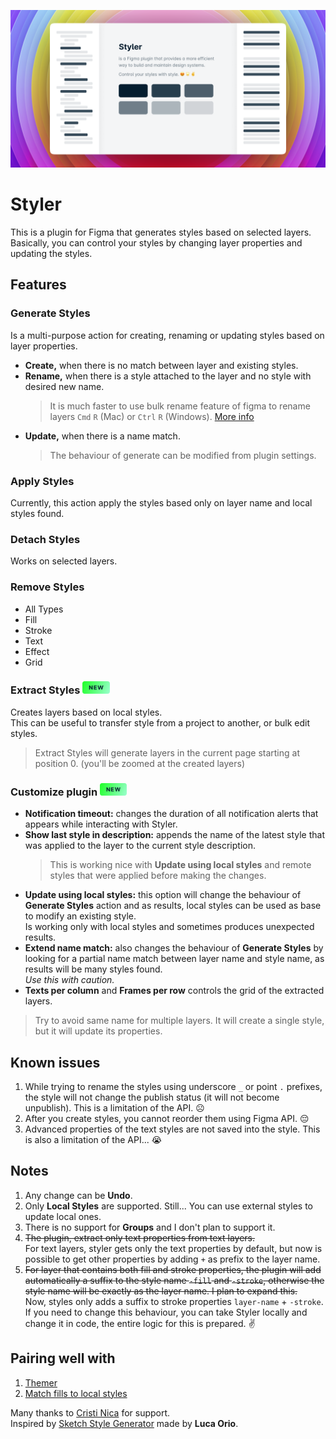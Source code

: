 ![cover](thumbnail.png)

# Styler

This is a plugin for Figma that generates styles based on selected layers.  
Basically, you can control your styles by changing layer properties and updating the styles.

## Features

### Generate Styles

Is a multi-purpose action for creating, renaming or updating styles based on layer properties.

- **Create,** when there is no match between layer and existing styles.
- **Rename,** when there is a style attached to the layer and no style with desired new name.
  > It is much faster to use bulk rename feature of figma to rename layers `Cmd` `R` (Mac) or `Ctrl` `R` (Windows).
  > [More info](https://help.figma.com/hc/en-us/articles/360039958934-Rename-Layers)
- **Update,** when there is a name match.
  > The behaviour of generate can be modified from plugin settings.

### Apply Styles

Currently, this action apply the styles based only on layer name and local styles found.

### Detach Styles

Works on selected layers.

### Remove Styles

- All Types
- Fill
- Stroke
- Text
- Effect
- Grid

### Extract Styles <img src="tag-new.svg" style="height: 1.25rem;" alt="New">

Creates layers based on local styles.  
This can be useful to transfer style from a project to another, or bulk edit styles.

> Extract Styles will generate layers in the current page starting at position 0. (you'll be zoomed at the created layers)

### Customize plugin <img src="tag-new.svg" style="height: 1.25rem;" alt="New">

- **Notification timeout:** changes the duration of all notification alerts that appears while interacting with Styler.
- **Show last style in description:** appends the name of the latest style that was applied to the layer to the current style description.
  > This is working nice with **Update using local styles** and remote styles that were applied before making the changes.
- **Update using local styles:** this option will change the behaviour of **Generate Styles** action and as results, local styles can be used as base to modify an existing style.  
  Is working only with local styles and sometimes produces unexpected results.
- **Extend name match:** also changes the behaviour of **Generate Styles** by looking for a partial name match between layer name and style name, as results will be many styles found.  
  _Use this with caution._
- **Texts per column** and **Frames per row** controls the grid of the extracted layers.

> Try to avoid same name for multiple layers. It will create a single style, but it will update its properties.

## Known issues

1. While trying to rename the styles using underscore `_` or point `.` prefixes, the style will not change the publish status (it will not become unpublish). This is a limitation of the API. ☹️
1. After you create styles, you cannot reorder them using Figma API. 😔
1. Advanced properties of the text styles are not saved into the style. This is also a limitation of the API... 😭

## Notes

1. Any change can be **Undo**.
1. Only **Local Styles** are supported. Still... You can use external styles to update local ones.
1. There is no support for **Groups** and I don't plan to support it.
1. ~~The plugin, extract only text properties from text layers.~~  
   For text layers, styler gets only the text properties by default, but now is possible to get other properties by adding `+` as prefix to the layer name.
1. ~~For layer that contains both fill and stroke properties, the plugin will add automatically a suffix to the style name `-fill` and `-stroke`, otherwise the style name will be exactly as the layer name. I plan to expand this.~~  
   Now, styles only adds a suffix to stroke properties `layer-name` + `-stroke`. If you need to change this behaviour, you can take Styler locally and change it in code, the entire logic for this is prepared. ✌️

## Pairing well with

1. [Themer](https://github.com/thomas-lowry/themer)
1. [Match fills to local styles](https://www.figma.com/community/plugin/783240561193792353/Match-fills-to-local-styles)

Many thanks to [Cristi Nica](https://github.com/cristi9512) for support.  
Inspired by [Sketch Style Generator](https://github.com/lucaorio/sketch-styles-generator) made by **Luca Orio**.
